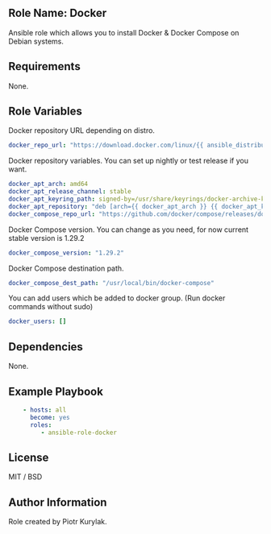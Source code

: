 ## Role Name: Docker

Ansible role which allows you to install Docker & Docker Compose on Debian systems.

## Requirements

None.

## Role Variables

Docker repository URL depending on distro. 
````yaml
docker_repo_url: "https://download.docker.com/linux/{{ ansible_distribution | lower }}"
````

Docker repository variables. You can set up nightly or test release if you want.
````yaml
docker_apt_arch: amd64
docker_apt_release_channel: stable
docker_apt_keyring_path: signed-by=/usr/share/keyrings/docker-archive-keyring.gpg
docker_apt_repository: "deb [arch={{ docker_apt_arch }} {{ docker_apt_keyring_path }}] {{ docker_repo_url }} {{ ansible_distribution_release }} {{ docker_apt_release_channel }}"
docker_compose_repo_url: "https://github.com/docker/compose/releases/download/{{ docker_compose_version }}/docker-compose-{{ ansible_system }}-{{ ansible_architecture }}"
````

Docker Compose version. You can change as you need, for now current stable version is 1.29.2
````yaml
docker_compose_version: "1.29.2"
````

Docker Compose destination path.
````yaml
docker_compose_dest_path: "/usr/local/bin/docker-compose"
````


You can add users which be added to docker group. (Run docker commands without sudo)
````yaml
docker_users: []
````

## Dependencies

None.

## Example Playbook

````yaml
    - hosts: all
      become: yes
      roles:
         - ansible-role-docker
````

## License

MIT / BSD

## Author Information

Role created by Piotr Kurylak.
